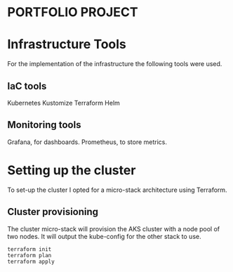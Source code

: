 # PORTFOLIO PROJECT

# Infrastructure Tools 
For the implementation of the infrastructure the following tools were used.
## IaC tools
Kubernetes
Kustomize
Terraform
Helm
## Monitoring tools
Grafana, for dashboards.
Prometheus, to store metrics.
# Setting up the cluster
To set-up the cluster I opted for a micro-stack architecture using Terraform.
## Cluster provisioning
The cluster micro-stack will provision the AKS cluster with a node pool of two nodes. It will output the kube-config for the other stack to use.
```
terraform init
terraform plan
terraform apply
```
